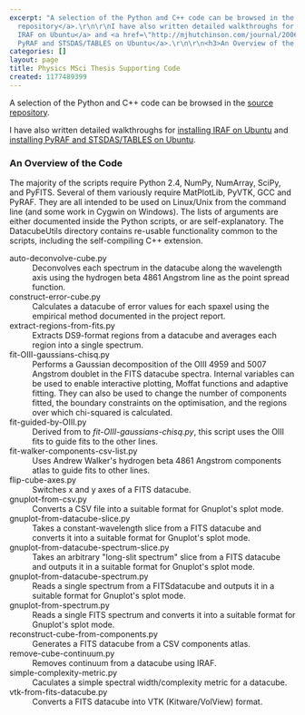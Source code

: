 ```yaml
---
excerpt: "A selection of the Python and C++ code can be browsed in the <a href=\"http://code.mjhutchinson.com/L4ProjectPython/file/tip\">source
  repository</a>.\r\n\r\nI have also written detailed walkthroughs for <a href=\"http://mjhutchinson.com/journal/2006-11-05/install_iraf_on_ubuntu_edgy_amd64\">installing
  IRAF on Ubuntu</a> and <a href=\"http://mjhutchinson.com/journal/2006-11-14/adding_pyraf_to_iraf_on_ubuntu_edgy\">installing
  PyRAF and STSDAS/TABLES on Ubuntu</a>.\r\n\r\n<h3>An Overview of the Code</h3>\r"
categories: []
layout: page
title: Physics MSci Thesis Supporting Code
created: 1177489399
---
```

A selection of the Python and C++ code can be browsed in the <a href="http://code.mjhutchinson.com/L4ProjectPython/file/tip">source repository</a>.

I have also written detailed walkthroughs for <a href="http://mjhutchinson.com/journal/2006-11-05/install_iraf_on_ubuntu_edgy_amd64">installing IRAF on Ubuntu</a> and <a href="http://mjhutchinson.com/journal/2006-11-14/adding_pyraf_to_iraf_on_ubuntu_edgy">installing PyRAF and STSDAS/TABLES on Ubuntu</a>.

<h3>An Overview of the Code</h3>
The majority of the scripts require Python 2.4, NumPy, NumArray, SciPy, and PyFITS. Several of them variously require  MatPlotLib, PyVTK, GCC and PyRAF. They are all intended to be used on Linux/Unix from the command line (and some work in Cygwin on Windows). The lists of arguments are either documented inside the Python scripts, or are self-explanatory. The DatacubeUtils directory contains re-usable functionality common to the scripts, including the self-compiling C++ extension.

<dl>
<dt>auto-deconvolve-cube.py</dt><dd>Deconvolves each spectrum in the datacube along the wavelength axis using the hydrogen beta 4861 Angstrom line as the point spread function.</dd>

<dt>construct-error-cube.py</dt><dd>Calculates a datacube of error values for each spaxel using the empirical method documented in the project report.</dd>

<dt>extract-regions-from-fits.py</dt><dd>Extracts DS9-format regions from a datacube and averages each region into a single spectrum.</dd>

<dt>fit-OIII-gaussians-chisq.py</dt><dd>Performs a Gaussian decomposition of the OIII 4959 and 5007 Angstrom doublet in the FITS datacube spectra. Internal variables can be used to enable interactive plotting, Moffat functions and adaptive fitting. They can also be used to change the number of components fitted, the boundary constraints on the optimisation, and the regions over which chi-squared is calculated.</dd>

<dt>fit-guided-by-OIII.py</dt><dd>Derived from to <em>fit-OIII-gaussians-chisq.py</em>, this script uses the OIII fits to guide fits to the other lines.</dd>

<dt>fit-walker-components-csv-list.py</dt><dd>Uses Andrew Walker's hydrogen beta 4861 Angstrom components atlas to guide fits to other lines.</dd>

<dt>flip-cube-axes.py</dt><dd>Switches x and y axes of a FITS datacube.</dd>

<dt>gnuplot-from-csv.py</dt><dd>Converts a CSV file into a suitable format for Gnuplot's splot mode.</dd>

<dt>gnuplot-from-datacube-slice.py</dt><dd>Takes a constant-wavelength slice from a FITS datacube and converts it into a suitable format for Gnuplot's splot mode.</dd>

<dt>gnuplot-from-datacube-spectrum-slice.py</dt><dd>Takes an arbitrary "long-slit spectrum" slice from a FITS datacube and outputs it in a suitable format for Gnuplot's splot mode.</dd>

<dt>gnuplot-from-datacube-spectrum.py</dt><dd>Reads a single spectrum from a FITSdatacube and outputs it in a suitable format for Gnuplot's splot mode.</dd>

<dt>gnuplot-from-spectrum.py</dt><dd>Reads a single FITS spectrum and converts it into a suitable format for Gnuplot's splot mode.</dd>

<dt>reconstruct-cube-from-components.py</dt><dd>Generates a FITS datacube from a CSV components atlas.</dd>

<dt>remove-cube-continuum.py</dt><dd>Removes continuum from a datacube using IRAF.</dd>

<dt>simple-complexity-metric.py</dt><dd>Caculates a simple spectral width/complexity metric for a datacube.</dd>

<dt>vtk-from-fits-datacube.py</dt><dd>Converts a FITS datacube into VTK (Kitware/VolView) format.</dd>
</dl>
